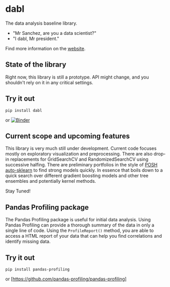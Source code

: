 # dabl
The data analysis baseline library.

- "Mr Sanchez, are you a data scientist?"
- "I dabl, Mr president."

Find more information on the [website](https://dabl.github.io/).

## State of the library
Right now, this library is still a prototype. API might change, and you shouldn't rely on it in any critical settings.

## Try it out

```
pip install dabl
```

or [![Binder](https://mybinder.org/badge_logo.svg)](https://mybinder.org/v2/gh/dabl/dabl/master)

## Current scope and upcoming features
This library is very much still under development. Current code focuses mostly on exploratory visualization and preprocessing.
There are also drop-in replacements for GridSearchCV and RandomizedSearchCV using successive halfing.
There are preliminary portfolios in the style of
[POSH
auto-sklearn](https://ml.informatik.uni-freiburg.de/papers/18-AUTOML-AutoChallenge.pdf)
to find strong models quickly.  In essence that boils down to a quick search
over different gradient boosting models and other tree ensembles and
potentially kernel methods.

Stay Tuned!

## Pandas Profiling package
The Pandas Profiling package is useful for initial data analysis. Using Pandas Profiling can provide a thorough summary of the data in only a single line of code. Using the ```ProfileReport()``` method, you are able to access a HTML report of your data that can help you find correlations and identify missing data.

## Try it out

```
pip install pandas-profiling
```

or [https://github.com/pandas-profiling/pandas-profiling]
